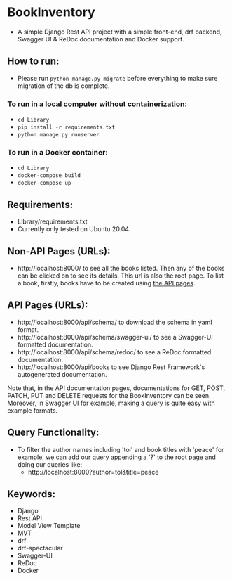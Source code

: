 # BookInventory
- A simple Django Rest API project with a simple front-end, drf backend,
  Swagger UI &amp; ReDoc documentation and Docker support.  

## How to run:
- Please run `python manage.py migrate` before everything to make sure
migration of the db is complete.
  
### To run in a local computer without containerization:
- `cd Library`  
- `pip install -r requirements.txt`    
- `python manage.py runserver`    

### To run in a Docker container:
- `cd Library`  
- `docker-compose build`    
- `docker-compose up`    

## Requirements:
- Library/requirements.txt
- Currently only tested on Ubuntu 20.04.

## Non-API Pages (URLs):
- http://localhost:8000/ to see all the books listed. Then any of the books 
can be clicked on to see its details. This url is also the root page. To list
a book, firstly, books have to be created using [the API pages](#api-pages-(urls):).  
## API Pages (URLs):
- http://localhost:8000/api/schema/ to download the schema in yaml format.  
- http://localhost:8000/api/schema/swagger-ui/ to see a Swagger-UI formatted
documentation.  
- http://localhost:8000/api/schema/redoc/ to see a ReDoc formatted
  documentation.
- http://localhost:8000/api/books to see Django Rest Framework's autogenerated
documentation.
  
Note that, in the API documentation pages, documentations for GET, POST, PATCH,
PUT and DELETE requests for the BookInventory can be seen. Moreover, in 
Swagger UI for example, making a query is quite easy with example formats.    

## Query Functionality:
- To filter the author names including 'tol' and book titles with 'peace' for
example, we can add our query appending a '?' to the root page and doing our 
queries like:  
    - http://localhost:8000?author=tol&title=peace

## Keywords:
- Django
- Rest API
- Model View Template
- MVT
- drf
- drf-spectacular 
- Swagger-UI
- ReDoc
- Docker 
